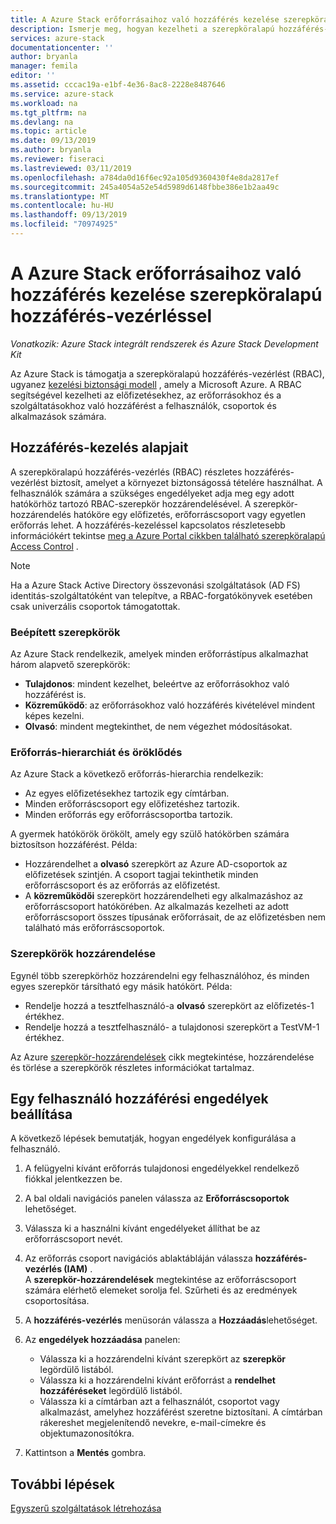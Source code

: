 ```yaml
---
title: A Azure Stack erőforrásaihoz való hozzáférés kezelése szerepköralapú hozzáférés-vezérléssel | Microsoft Docs
description: Ismerje meg, hogyan kezelheti a szerepköralapú hozzáférés-vezérlés (RBAC) engedélyeit rendszergazdaként vagy bérlőként a Azure Stack-ben.
services: azure-stack
documentationcenter: ''
author: bryanla
manager: femila
editor: ''
ms.assetid: cccac19a-e1bf-4e36-8ac8-2228e8487646
ms.service: azure-stack
ms.workload: na
ms.tgt_pltfrm: na
ms.devlang: na
ms.topic: article
ms.date: 09/13/2019
ms.author: bryanla
ms.reviewer: fiseraci
ms.lastreviewed: 03/11/2019
ms.openlocfilehash: a784da0d16f6ec92a105d9360430f4e8da2817ef
ms.sourcegitcommit: 245a4054a52e54d5989d6148fbbe386e1b2aa49c
ms.translationtype: MT
ms.contentlocale: hu-HU
ms.lasthandoff: 09/13/2019
ms.locfileid: "70974925"
---
```

# <a name="manage-access-to-resources-in-azure-stack-with-role-based-access-control"></a>A Azure Stack erőforrásaihoz való hozzáférés kezelése szerepköralapú hozzáférés-vezérléssel

*Vonatkozik: Azure Stack integrált rendszerek és Azure Stack Development Kit*

Az Azure Stack is támogatja a szerepköralapú hozzáférés-vezérlést (RBAC), ugyanez [kezelési biztonsági modell](/azure/role-based-access-control/overview) , amely a Microsoft Azure. A RBAC segítségével kezelheti az előfizetésekhez, az erőforrásokhoz és a szolgáltatásokhoz való hozzáférést a felhasználók, csoportok és alkalmazások számára.

## <a name="basics-of-access-management"></a>Hozzáférés-kezelés alapjait

A szerepköralapú hozzáférés-vezérlés (RBAC) részletes hozzáférés-vezérlést biztosít, amelyet a környezet biztonságossá tételére használhat. A felhasználók számára a szükséges engedélyeket adja meg egy adott hatókörhöz tartozó RBAC-szerepkör hozzárendelésével. A szerepkör-hozzárendelés hatóköre egy előfizetés, erőforráscsoport vagy egyetlen erőforrás lehet. A hozzáférés-kezeléssel kapcsolatos részletesebb információkért tekintse [meg a Azure Portal cikkben található szerepköralapú Access Control](/azure/role-based-access-control/overview) .

> [!NOTE]
> Ha a Azure Stack Active Directory összevonási szolgáltatások (AD FS) identitás-szolgáltatóként van telepítve, a RBAC-forgatókönyvek esetében csak univerzális csoportok támogatottak.

### <a name="built-in-roles"></a>Beépített szerepkörök

Az Azure Stack rendelkezik, amelyek minden erőforrástípus alkalmazhat három alapvető szerepkörök:

* **Tulajdonos**: mindent kezelhet, beleértve az erőforrásokhoz való hozzáférést is.
* **Közreműködő**: az erőforrásokhoz való hozzáférés kivételével mindent képes kezelni.
* **Olvasó**: mindent megtekinthet, de nem végezhet módosításokat.

### <a name="resource-hierarchy-and-inheritance"></a>Erőforrás-hierarchiát és öröklődés

Az Azure Stack a következő erőforrás-hierarchia rendelkezik:

* Az egyes előfizetésekhez tartozik egy címtárban.
* Minden erőforráscsoport egy előfizetéshez tartozik.
* Minden erőforrás egy erőforráscsoportba tartozik.

A gyermek hatókörök örökölt, amely egy szülő hatókörben számára biztosítson hozzáférést. Példa:

* Hozzárendelhet a **olvasó** szerepkört az Azure AD-csoportok az előfizetések szintjén. A csoport tagjai tekinthetik minden erőforráscsoport és az erőforrás az előfizetést.
* A **közreműködői** szerepkört hozzárendelheti egy alkalmazáshoz az erőforráscsoport hatókörében. Az alkalmazás kezelheti az adott erőforráscsoport összes típusának erőforrásait, de az előfizetésben nem található más erőforráscsoportok.

### <a name="assigning-roles"></a>Szerepkörök hozzárendelése

Egynél több szerepkörhöz hozzárendelni egy felhasználóhoz, és minden egyes szerepkör társítható egy másik hatókört. Példa:

* Rendelje hozzá a tesztfelhasználó-a **olvasó** szerepkört az előfizetés-1 értékhez.
* Rendelje hozzá a tesztfelhasználó- a tulajdonosi szerepkört a TestVM-1 értékhez.

Az Azure [szerepkör-hozzárendelések](/azure/role-based-access-control/role-assignments-portal) cikk megtekintése, hozzárendelése és törlése a szerepkörök részletes információkat tartalmaz.

## <a name="set-access-permissions-for-a-user"></a>Egy felhasználó hozzáférési engedélyek beállítása

A következő lépések bemutatják, hogyan engedélyek konfigurálása a felhasználó.

1. A felügyelni kívánt erőforrás tulajdonosi engedélyekkel rendelkező fiókkal jelentkezzen be.
2. A bal oldali navigációs panelen válassza az **Erőforráscsoportok** lehetőséget.
3. Válassza ki a használni kívánt engedélyeket állíthat be az erőforráscsoport nevét.
4. Az erőforrás csoport navigációs ablaktábláján válassza **hozzáférés-vezérlés (IAM)** .<BR> A **szerepkör-hozzárendelések** megtekintése az erőforráscsoport számára elérhető elemeket sorolja fel. Szűrheti és az eredmények csoportosítása.
5. A **hozzáférés-vezérlés** menüsorán válassza a **Hozzáadás**lehetőséget.
6. Az **engedélyek hozzáadása** panelen:

   * Válassza ki a hozzárendelni kívánt szerepkört az **szerepkör** legördülő listából.
   * Válassza ki a hozzárendelni kívánt erőforrást a **rendelhet hozzáféréseket** legördülő listából.
   * Válassza ki a címtárban azt a felhasználót, csoportot vagy alkalmazást, amelyhez hozzáférést szeretne biztosítani. A címtárban rákereshet megjelenítendő nevekre, e-mail-címekre és objektumazonosítókra.

7. Kattintson a **Mentés** gombra.

## <a name="next-steps"></a>További lépések

[Egyszerű szolgáltatások létrehozása](../operator/azure-stack-create-service-principals.md)

